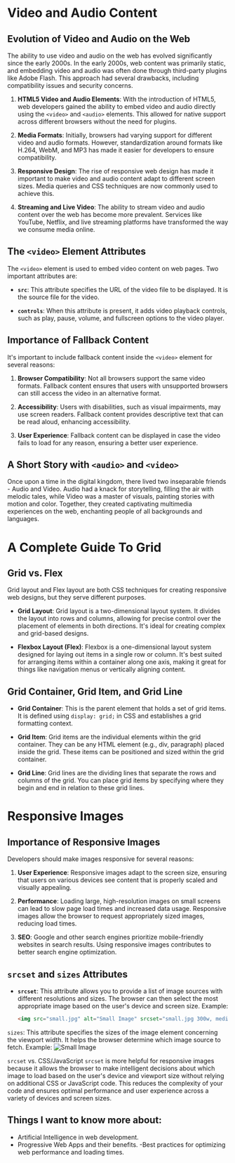 # Video and Audio Content

## Evolution of Video and Audio on the Web
The ability to use video and audio on the web has evolved significantly since the early 2000s. In the early 2000s, web content was primarily static, and embedding video and audio was often done through third-party plugins like Adobe Flash. This approach had several drawbacks, including compatibility issues and security concerns.

1. **HTML5 Video and Audio Elements**: With the introduction of HTML5, web developers gained the ability to embed video and audio directly using the `<video>` and `<audio>` elements. This allowed for native support across different browsers without the need for plugins.

2. **Media Formats**: Initially, browsers had varying support for different video and audio formats. However, standardization around formats like H.264, WebM, and MP3 has made it easier for developers to ensure compatibility.

3. **Responsive Design**: The rise of responsive web design has made it important to make video and audio content adapt to different screen sizes. Media queries and CSS techniques are now commonly used to achieve this.

4. **Streaming and Live Video**: The ability to stream video and audio content over the web has become more prevalent. Services like YouTube, Netflix, and live streaming platforms have transformed the way we consume media online.

## The `<video>` Element Attributes
The `<video>` element is used to embed video content on web pages. Two important attributes are:

- **`src`**: This attribute specifies the URL of the video file to be displayed. It is the source file for the video.

- **`controls`**: When this attribute is present, it adds video playback controls, such as play, pause, volume, and fullscreen options to the video player.

## Importance of Fallback Content
It's important to include fallback content inside the `<video>` element for several reasons:

1. **Browser Compatibility**: Not all browsers support the same video formats. Fallback content ensures that users with unsupported browsers can still access the video in an alternative format.

2. **Accessibility**: Users with disabilities, such as visual impairments, may use screen readers. Fallback content provides descriptive text that can be read aloud, enhancing accessibility.

3. **User Experience**: Fallback content can be displayed in case the video fails to load for any reason, ensuring a better user experience.

## A Short Story with `<audio>` and `<video>`
Once upon a time in the digital kingdom, there lived two inseparable friends - Audio and Video. Audio had a knack for storytelling, filling the air with melodic tales, while Video was a master of visuals, painting stories with motion and color. Together, they created captivating multimedia experiences on the web, enchanting people of all backgrounds and languages.

# A Complete Guide To Grid

## Grid vs. Flex
Grid layout and Flex layout are both CSS techniques for creating responsive web designs, but they serve different purposes.

- **Grid Layout**: Grid layout is a two-dimensional layout system. It divides the layout into rows and columns, allowing for precise control over the placement of elements in both directions. It's ideal for creating complex and grid-based designs.

- **Flexbox Layout (Flex)**: Flexbox is a one-dimensional layout system designed for laying out items in a single row or column. It's best suited for arranging items within a container along one axis, making it great for things like navigation menus or vertically aligning content.

## Grid Container, Grid Item, and Grid Line
- **Grid Container**: This is the parent element that holds a set of grid items. It is defined using `display: grid;` in CSS and establishes a grid formatting context.

- **Grid Item**: Grid items are the individual elements within the grid container. They can be any HTML element (e.g., div, paragraph) placed inside the grid. These items can be positioned and sized within the grid container.

- **Grid Line**: Grid lines are the dividing lines that separate the rows and columns of the grid. You can place grid items by specifying where they begin and end in relation to these grid lines.

# Responsive Images

## Importance of Responsive Images
Developers should make images responsive for several reasons:

1. **User Experience**: Responsive images adapt to the screen size, ensuring that users on various devices see content that is properly scaled and visually appealing.

2. **Performance**: Loading large, high-resolution images on small screens can lead to slow page load times and increased data usage. Responsive images allow the browser to request appropriately sized images, reducing load times.

3. **SEO**: Google and other search engines prioritize mobile-friendly websites in search results. Using responsive images contributes to better search engine optimization.

## `srcset` and `sizes` Attributes
- **`srcset`**: This attribute allows you to provide a list of image sources with different resolutions and sizes. The browser can then select the most appropriate image based on the user's device and screen size. Example:
   ```html
   <img src="small.jpg" alt="Small Image" srcset="small.jpg 300w, medium.jpg 600w, large.jpg 1200w">
   
`sizes`: This attribute specifies the sizes of the image element concerning the viewport width. It helps the browser determine which image source to fetch. Example:
    <img src="small.jpg" alt="Small Image" srcset="small.jpg 300w, medium.jpg 600w, large.jpg 1200w" sizes="(max-width: 600px) 100vw, (max-width: 1200px) 50vw, 33vw">

`srcset` vs. CSS/JavaScript `srcset` is more helpful for responsive images because it allows the browser to make intelligent decisions about which image to load based on the user's device and viewport size without relying on additional CSS or JavaScript code. This reduces the complexity of your code and ensures optimal performance and user experience across a variety of devices and screen sizes.


## Things I want to know more about:
- Artificial Intelligence in web development.
- Progressive Web Apps and their benefits.
-Best practices for optimizing web performance and loading times.